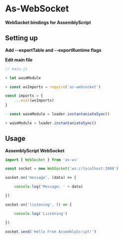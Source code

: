 # As-WebSocket
**WebSocket bindings for AssemblyScript**

## Setting up

**Add --exportTable and --exportRuntime flags**

**Edit main file**

```js
// main.js

+ let wasmModule

+ const wsImports = require('as-websocket')

const imports = {
    ...eval(wsImports)
}

- const wasmModule = loader.instantaniateSync()

+ wasmModule = loader.instantaniateSync()

```

## Usage

**AssemblyScript WebSocket**

```js
import { WebSocket } from 'as-ws'

const socket = new WebSocket('ws://localhost:3000')

socket.on('message', (data) => {

    console.log('Message: ' + data)

})

socket.on('listening', () => {

    console.log('Listening')

})

socket.send('Hello From AssemblyScript!')

```